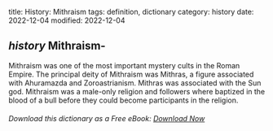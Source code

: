 title: History: Mithraism
tags: definition, dictionary
category: history
date: 2022-12-04
modified: 2022-12-04

## _history_  Mithraism-
Mithraism was one of the most important mystery
cults in the Roman Empire.  The principal deity of Mithraism was
Mithras, a figure associated with Ahuramazda and Zoroastrianism.
Mithras was associated with the Sun god.  Mithraism was a male-only
religion and followers where baptized in the blood of a bull before
they could become participants in the religion.


###### Download *this* dictionary as a Free eBook: [Download Now]({static}static/SerfHistoryDictionary.pdf)

